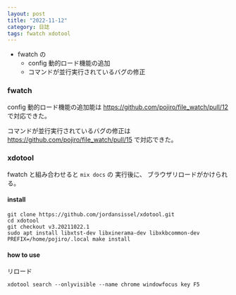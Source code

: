 ```yaml
---
layout: post
title: "2022-11-12"
category: 日誌
tags: fwatch xdotool
---
```


- fwatch の
  - config 動的ロード機能の追加
  - コマンドが並行実行されているバグの修正

### fwatch

config 動的ロード機能の追加能は https://github.com/pojiro/file_watch/pull/12 で対応できた。

コマンドが並行実行されているバグの修正は https://github.com/pojiro/file_watch/pull/15 で対応できた。

### xdotool

fwatch と組み合わせると `mix docs` の 実行後に、 ブラウザリロードがかけられる。

#### install

```
git clone https://github.com/jordansissel/xdotool.git
cd xdotool
git checkout v3.20211022.1
sudo apt install libxtst-dev libxinerama-dev libxkbcommon-dev
PREFIX=/home/pojiro/.local make install
```

#### how to use

リロード

```
xdotool search --onlyvisible --name chrome windowfocus key F5
```
